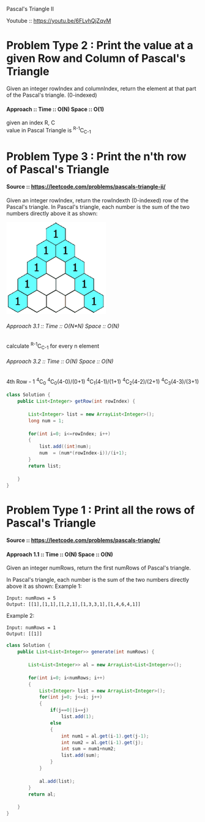 Pascal's Triangle II

Youtube :: https://youtu.be/6FLvhQjZqvM

# Problem Type 2 : Print the value at a given Row and Column of Pascal's Triangle

Given an integer rowIndex and columnIndex, return the element at that part of the Pascal's triangle. (0-indexed)

#### Approach :: Time :: O(N) Space :: O(1)
given an index R, C  
value in Pascal Triangle is <sup>R-1</sup>C<sub>C-1</sub>


# Problem Type 3 : Print the n'th row of Pascal's Triangle
#### Source :: https://leetcode.com/problems/pascals-triangle-ii/

Given an integer rowIndex, return the rowIndexth (0-indexed) row of the Pascal's triangle.
In Pascal's triangle, each number is the sum of the two numbers directly above it as shown:

<img src="https://github.com/Akanksha-Singhal/ABC/blob/master/Uploads/PascalTriangleAnimated2.gif" width="260" height="240">

###### Approach 3.1 :: Time :: O(N*N) Space :: O(N)
calculate <sup>R-1</sup>C<sub>C-1</sub> for every n element 


###### Approach 3.2 :: Time :: O(N) Space :: O(N)

4th Row - 1   <sup>4</sup>C<sub>0</sub>   <sup>4</sup>C<sub>0</sub>(4-0)/(0+1)   <sup>4</sup>C<sub>1</sub>(4-1)/(1+1)    <sup>4</sup>C<sub>2</sub>(4-2)/(2+1)   <sup>4</sup>C<sub>3</sub>(4-3)/(3+1)  


```java
class Solution {
    public List<Integer> getRow(int rowIndex) {
        
        List<Integer> list = new ArrayList<Integer>();
        long num = 1;
        
        for(int i=0; i<=rowIndex; i++)
        {
            list.add((int)num);
            num  = (num*(rowIndex-i))/(i+1);
        }
        return list;
        
    }
}
```

# Problem Type 1 : Print all the rows of Pascal's Triangle
#### Source :: https://leetcode.com/problems/pascals-triangle/

#### Approach 1.1 :: Time :: O(N) Space :: O(N)

Given an integer numRows, return the first numRows of Pascal's triangle.

In Pascal's triangle, each number is the sum of the two numbers directly above it as shown:
Example 1:
```
Input: numRows = 5
Output: [[1],[1,1],[1,2,1],[1,3,3,1],[1,4,6,4,1]]
```
Example 2:
```
Input: numRows = 1
Output: [[1]]
```

```java
class Solution {
    public List<List<Integer>> generate(int numRows) {
        
        List<List<Integer>> al = new ArrayList<List<Integer>>();
        
        for(int i=0; i<numRows; i++)
        {
            List<Integer> list = new ArrayList<Integer>();
            for(int j=0; j<=i; j++)
            {
                if(j==0||i==j)
                    list.add(1);
                else
                {
                    int num1 = al.get(i-1).get(j-1);
                    int num2 = al.get(i-1).get(j);
                    int sum = num1+num2;
                    list.add(sum);
                }
            }
            
            al.add(list);
        }
        return al;
        
    }
}
```






